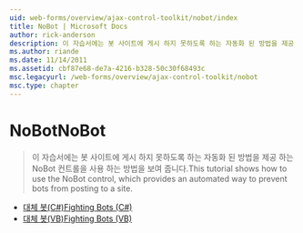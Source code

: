 ```yaml
---
uid: web-forms/overview/ajax-control-toolkit/nobot/index
title: NoBot | Microsoft Docs
author: rick-anderson
description: 이 자습서에는 봇 사이트에 게시 하지 못하도록 하는 자동화 된 방법을 제공 하는 NoBot 컨트롤을 사용 하는 방법을 보여 줍니다.
ms.author: riande
ms.date: 11/14/2011
ms.assetid: cbf87e68-de7a-4216-b328-50c30f68493c
msc.legacyurl: /web-forms/overview/ajax-control-toolkit/nobot
msc.type: chapter
---
```

<a name="nobot"></a><span data-ttu-id="e57bd-103">NoBot</span><span class="sxs-lookup"><span data-stu-id="e57bd-103">NoBot</span></span>
====================
> <span data-ttu-id="e57bd-104">이 자습서에는 봇 사이트에 게시 하지 못하도록 하는 자동화 된 방법을 제공 하는 NoBot 컨트롤을 사용 하는 방법을 보여 줍니다.</span><span class="sxs-lookup"><span data-stu-id="e57bd-104">This tutorial shows how to use the NoBot control, which provides an automated way to prevent bots from posting to a site.</span></span>


- [<span data-ttu-id="e57bd-105">대체 봇(C#)</span><span class="sxs-lookup"><span data-stu-id="e57bd-105">Fighting Bots (C#)</span></span>](fighting-bots-cs.md)
- [<span data-ttu-id="e57bd-106">대체 봇(VB)</span><span class="sxs-lookup"><span data-stu-id="e57bd-106">Fighting Bots (VB)</span></span>](fighting-bots-vb.md)

